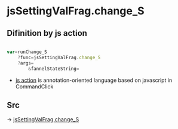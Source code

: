 # jsSettingValFrag.change_S

## Difinition by js action

```js.js

var=runChange_S
	?func=jsSettingValFrag.change_S
	?args=
		&fannelStateString=
```

- [js action](#) is annotation-oriented language based on javascript in CommandClick

## Src

-> [jsSettingValFrag.change_S](https://github.com/puutaro/CommandClick/blob/master/app/src/main/java/com/puutaro/commandclick/fragment_lib/terminal_fragment/js_interface/system/JsSettingValFrag.kt#L24)



